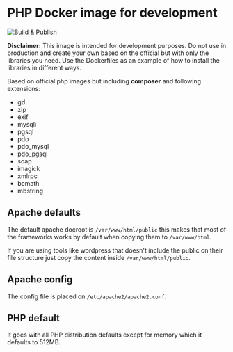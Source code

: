 # PHP Docker image for development

[![Build & Publish](https://github.com/danybmx/docker-php/actions/workflows/build.yml/badge.svg?branch=main)](https://github.com/danybmx/docker-php/actions/workflows/build.yml)

**Disclaimer:** This image is intended for development purposes. Do not use in production
and create your own based on the official but with only the libraries you need. Use the
Dockerfiles as an example of how to install the libraries in different ways.

Based on official php images but including **composer** and following extensions:

- gd
- zip
- exif
- mysqli
- pgsql
- pdo
- pdo_mysql
- pdo_pgsql
- soap
- imagick
- xmlrpc
- bcmath
- mbstring

## Apache defaults

The default apache docroot is `/var/www/html/public` this makes that most of the frameworks
works by default when copying them to `/var/www/html`.

If you are using tools like wordpress that doesn't include the public on their file structure
just copy the content inside `/var/www/html/public`.

## Apache config

The config file is placed on `/etc/apache2/apache2.conf`.

## PHP default

It goes with all PHP distribution defaults except for memory which it defaults to 512MB.
